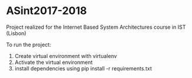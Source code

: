 # ASint2017-2018
Project realized for the Internet Based System Architectures course in IST (Lisbon)


To run the project:

1) Create virtual environment with virtualenv 
2) Activate the virtual environment
3) install dependencies using pip install -r requirements.txt
